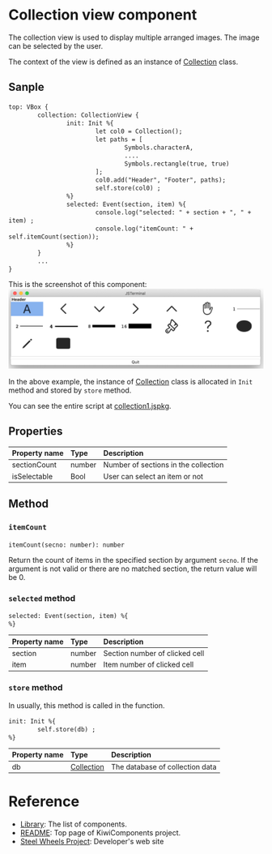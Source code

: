 # Collection view component
The collection view is used to display multiple arranged images. The image can be selected by the user. 

The context of the view is defined as an instance of [Collection](https://github.com/steelwheels/KiwiScript/blob/master/KiwiLibrary/Document/Class/Collection.md) class.

## Sanple
````
top: VBox {
        collection: CollectionView {
                init: Init %{
                        let col0 = Collection();
                        let paths = [
                                Symbols.characterA,
                                ....
                                Symbols.rectangle(true, true)
                        ];
                        col0.add("Header", "Footer", paths);
                        self.store(col0) ;
                %}
                selected: Event(section, item) %{
                        console.log("selected: " + section + ", " + item) ;
                        console.log("itemCount: " + self.itemCount(section));
                %}
        }
        ...
}
````

This is the screenshot of this component:
![Collection View](./Images/collection-view.png)

In the above example, the instance of [Collection](https://github.com/steelwheels/KiwiScript/blob/master/KiwiLibrary/Document/Class/Collection.md) class is allocated in `Init` method and stored by `store` method.

You can see the entire script at [collection1.jspkg](https://github.com/steelwheels/JSTerminal/tree/master/Resource/Sample/collection1.jspkg).

## Properties
|Property name  |Type   |Description        |
|:--            |:--    |:--                | 
|sectionCount   |number |Number of sections in the collection |
|isSelectable   |Bool   |User can select an item or not|

## Method

### `itemCount`
````
itemCount(secno: number): number
````
Return the count of items in the specified section by argument `secno`.
If the argument is not valid or there are no matched section, the return value will be 0.

### `selected` method
````
selected: Event(section, item) %{
%}
````

|Property name  |Type   |Description        |
|:--            |:--    |:--                | 
|section        |number |Section number of clicked cell |
|item           |number |Item number of clicked cell |

### `store` method
In usually, this method is called in the function.
````
init: Init %{
        self.store(db) ;
%}
````

|Property name  |Type   |Description        |
|:--            |:--    |:--                | 
|db             |[Collection](https://github.com/steelwheels/KiwiScript/blob/master/KiwiLibrary/Document/Class/Collection.md) |The database of collection data |

# Reference
* [Library](https://github.com/steelwheels/KiwiCompnents/blob/master/Document/Library.md): The list of components. 
* [README](https://github.com/steelwheels/KiwiCompnents): Top page of KiwiComponents project.
* [Steel Wheels Project](https://steelwheels.github.io): Developer's web site
